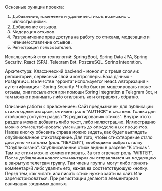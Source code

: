 Основные функции проекта:

1) Добавление, изменение и удаление стихов, возможно с иллюстрациями.
2) Добавление отзывов.
3) Модерация отзывов.
4) Разграничение прав доступа на работу со стихами, модерацию и чтение/оставление отзывов.
5) Регистрация пользователей.

Используемый стек технологий:
Spring Boot, Spring Data JPA, Spring Security, React (SPA), Telegram Bot, PostgreSQL, Spring Integration.

Архитектура:
Классический backend - монолит с тремя слоями: репозиторий, сервисный слой и контроллеры.
База данных - PostgreSQL.
В качестве "фронта" используется React.
Авторизация и аутентификация - Spring Security.
Чтобы быстро модерировать новые отзывы, они посылаются при помощи Spring Integration в Telegram Bot,
и там можно принимать либо отклонять их и отправлять обратно.

Описание работы с приложением:
Сайт предназначен для публикации стихов одним автором, он имеет роль "AUTHOR" в системе.
Только для этой роле доступен раздел "К редактированию стихов". Внутри этого раздела можно добавить либо текст, либо
иллюстрацию. Иллюстрацию можно отмасштабировать: уменьшить до определенных процентов. Нажав кнопку обновить справа можно
видеть,
как будет выглядеть опубликованное стихотворение.
Для того, чтобы стихотворение стало доступно читателям (роль "READER"), необходимо выбрать галку "Опубликовано".
Опубликованные стихи видны в разделе "К стихам". Там же стихи можно комментировать. За это отвечает роль "WRITER".
После добавления нового комментария он отправляется на модерацию в закрытую телеграм группу. Там члены группы могут либо
принять комментарий
либо удалить его, нажав на соответствующую кнопку.
Перед тем, как читать или писать стихи нужно зайти на сайт. Или зарегистрироваться. При регистрации делаются
элементарная
валидация вводимых данных.
